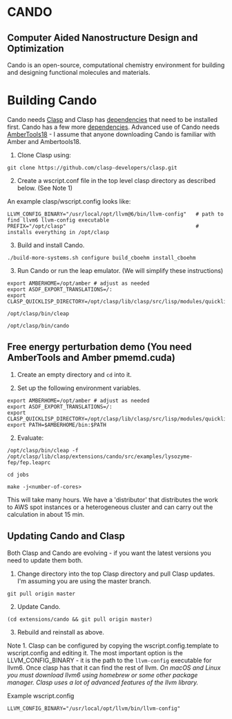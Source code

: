 # CANDO
## Computer Aided Nanostructure Design and Optimization

Cando is an open-source, computational chemistry environment for
building and designing functional molecules and materials.

# Building Cando 

Cando needs [Clasp](https://github.com/clasp-developers/clasp.git) and Clasp has [dependencies](https://github.com/clasp-developers/clasp/wiki/Build-Instructions) that need to be installed first.  Cando has a few more [dependencies](https://github.com/drmeister/cando/wiki/Cando-dependencies).  Advanced use of Cando needs [AmberTools18](http://ambermd.org/GetAmber.php#ambertools) - I assume that anyone downloading Cando is familiar with Amber and Ambertools18.

1. Clone Clasp using: 

```
git clone https://github.com/clasp-developers/clasp.git
```

2. Create a wscript.conf file in the top level clasp directory as described below. (See Note 1)

An example clasp/wscript.config looks like:
```
LLVM_CONFIG_BINARY="/usr/local/opt/llvm@6/bin/llvm-config"   # path to find llvm6 llvm-config executable
PREFIX="/opt/clasp"                                          # installs everything in /opt/clasp
```

3. Build and install Cando.

```
./build-more-systems.sh configure build_cboehm install_cboehm
```

3. Run Cando or run the leap emulator. (We will simplify these instructions)
```
export AMBERHOME=/opt/amber # adjust as needed
export ASDF_EXPORT_TRANSLATIONS=/:
export CLASP_QUICKLISP_DIRECTORY=/opt/clasp/lib/clasp/src/lisp/modules/quicklisp/

/opt/clasp/bin/cleap

/opt/clasp/bin/cando

```

## Free energy perturbation demo (You need AmberTools and Amber pmemd.cuda)

1. Create an empty directory and ```cd``` into it.

2. Set up the following environment variables.
```
export AMBERHOME=/opt/amber # adjust as needed
export ASDF_EXPORT_TRANSLATIONS=/:
export CLASP_QUICKLISP_DIRECTORY=/opt/clasp/lib/clasp/src/lisp/modules/quicklisp/
export PATH=$AMBERHOME/bin:$PATH
```

2. Evaluate:

```
/opt/clasp/bin/cleap -f /opt/clasp/lib/clasp/extensions/cando/src/examples/lysozyme-fep/fep.leaprc

cd jobs

make -j<number-of-cores>    
```

This will take many hours. We have a 'distributor' that distributes the work to AWS spot instances or a heterogeneous cluster and can carry out the calculation in about 15 min.

## Updating Cando and Clasp

Both Clasp and Cando are evolving - if you want the latest versions you need to update them both.

1. Change directory into the top Clasp directory and pull Clasp updates.  I'm assuming you are using the master branch.

```
git pull origin master
```

2. Update Cando.

```
(cd extensions/cando && git pull origin master)
```

3. Rebuild and reinstall as above.

Note 1. Clasp can be configured by copying the wscript.config.template to wscript.config and editing it. The most important option is the LLVM_CONFIG_BINARY - it is the path to the ```llvm-config``` executable for llvm6.  Once clasp has that it can find the rest of llvm.  *On macOS and Linux you must download llvm6 using homebrew or some other package manager. Clasp uses a lot of advanced features of the llvm library.*

Example wscript.config
```
LLVM_CONFIG_BINARY="/usr/local/opt/llvm/bin/llvm-config"
```
